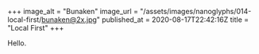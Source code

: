 +++
image_alt = "Bunaken"
image_url = "/assets/images/nanoglyphs/014-local-first/bunaken@2x.jpg"
published_at = 2020-08-17T22:42:16Z
title = "Local First"
+++

Hello.

